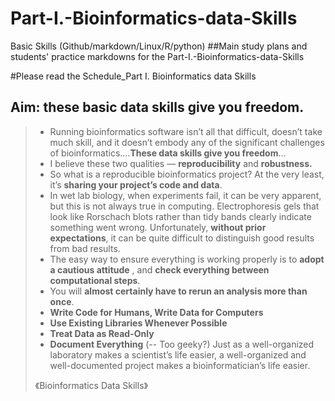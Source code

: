 # Part-I.-Bioinformatics-data-Skills
Basic Skills (Github/markdown/Linux/R/python)
##Main study plans and students' practice markdowns for the Part-I.-Bioinformatics-data-Skills


#Please read the Schedule_Part I. Bioinformatics data Skills


## **Aim: these basic data skills give you freedom.**

> - Running bioinformatics software isn’t all that difficult, doesn’t take much skill, and it doesn’t embody any of the significant challenges of bioinformatics.…**These data skills give you freedom**…
> - I believe these two qualities — **reproducibility** and **robustness.**
> - So what is a reproducible bioinformatics project? At the very least, it’s **sharing your project’s code and data**.  
> - In wet lab biology, when experiments fail, it can be very apparent, but this is not always true in computing. Electrophoresis gels that look like Rorschach blots rather than tidy bands clearly indicate something went wrong. Unfortunately, **without prior expectations**, it can be quite difficult to distinguish good results from bad results.
> - The easy way to ensure everything is working properly is to **adopt a cautious attitude** , and **check everything between computational steps**.
> - You will **almost certainly have to rerun an analysis more than once**.
> - **Write Code for Humans, Write Data for Computers**
> - **Use Existing Libraries Whenever Possible**
> - **Treat Data as Read-Only**
> - **Document Everything** \(-- Too geeky?\) Just as a well-organized laboratory makes a scientist’s life easier, a well-organized and well-documented project makes a bioinformatician’s life easier.
>
> 《Bioinformatics Data Skills》
